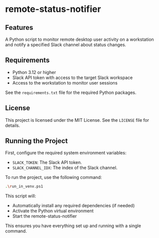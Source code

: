# remote-status-notifier

## Features

A Python script to monitor remote desktop user activity 
on a workstation and notify a specified Slack channel 
about status changes.

## Requirements

- Python 3.12 or higher
- Slack API token with access to the target Slack workspace
- Access to the workstation to monitor user sessions

See the `requirements.txt` file for the required Python
packages.

## License

This project is licensed under the MIT License. See the 
`LICENSE` file for details.

## Running the Project
First, configure the required system environment variables:

- `SLACK_TOKEN`: The Slack API token.
- `SLACK_CHANNEL_IDX`: The index of the Slack channel.

To run the project, use the following command:
```bash
.\run_in_venv.ps1
```

This script will:

- Automatically install any required dependencies (if needed)
- Activate the Python virtual environment
- Start the remote-status-notifier

This ensures you have everything set up and running with a single command.
